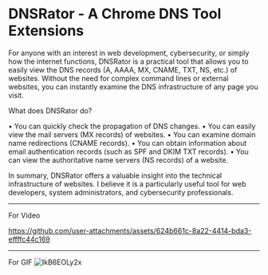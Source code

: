 #  DNSRator - A Chrome DNS Tool Extensions

For anyone with an interest in web development, cybersecurity, or simply how the internet functions, DNSRator is a practical tool that allows you to easily view the DNS records (A, AAAA, MX, CNAME, TXT, NS, etc.) of websites. Without the need for complex command lines or external websites, you can instantly examine the DNS infrastructure of any page you visit.

What does DNSRator do?

• You can quickly check the propagation of DNS changes.
• You can easily view the mail servers (MX records) of websites.
• You can examine domain name redirections (CNAME records).
• You can obtain information about email authentication records (such as SPF and DKIM TXT records).
• You can view the authoritative name servers (NS records) of a website.

In summary, DNSRator offers a valuable insight into the technical infrastructure of websites. I believe it is a particularly useful tool for web developers, system administrators, and cybersecurity professionals.

-------
For Video


https://github.com/user-attachments/assets/624b661c-8a22-4414-bda3-effffc44c169


-----

For GIF
![IkB6EOLy2x](https://github.com/user-attachments/assets/b95b3309-e937-4943-836c-a465229dd230)
